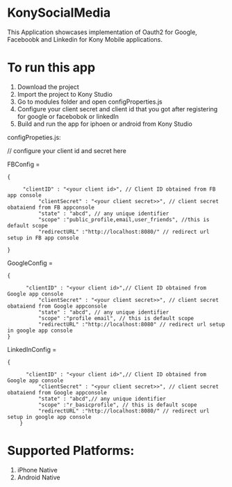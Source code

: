 KonySocialMedia
===========
This Application showcases implementation of Oauth2 for Google, Faceboobk and Linkedin for Kony Mobile applications.

# To run this app

1. Download the project
2. Import the project to Kony Studio
3. Go to modules folder and open configProperties.js
4. Configure your client secret and client id that you got after registering for google or facebobok or linkedIn 
5. Build and run the app for iphoen or android from Kony Studio


configPropeties.js:

// configure your client id and secret here

FBConfig = 

	{ 
	     
	     "clientID" : "<your client id>", // Client ID obtained from FB app console
              "clientSecret" : "<your client secret>>", // client secret obataiend from FB appconsole
              "state" : "abcd", // any unique identifier
              "scope" :"public_profile,email,user_friends", //this is default scope
              "redirectURL" :"http://localhost:8080/" // redirect url setup in FB app console
              
	}
	
GoogleConfig = 

	{ 

	      "clientID" : "<your client id>",// Client ID obtained from Google app console
              "clientSecret" : "<your client secret>>", // client secret obataiend from Google appconsole
              "state" : "abcd", // any unique identifier
              "scope" :"profile email", // this is default scope
              "redirectURL" :"http://localhost:8080" // redirect url setup in google app console
	}
	
LinkedInConfig  = 

	{ 
	
	      "clientID" : "<your client id>",// Client ID obtained from Google app console
              "clientSecret" : "<your client secret>>", // client secret obataiend from Google appconsole
              "state" : "abcd",// any unique identifier
              "scope" :"r_basicprofile", // this is default scope
              "redirectURL" :"http://localhost:8080/" // redirect url setup in google app console
        }


# Supported Platforms:

1. iPhone Native
2. Android Native
